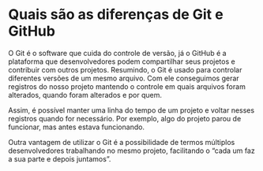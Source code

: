 # Quais são as diferenças de Git e GitHub

O Git é o software que cuida do controle de versão, já o GitHub é a plataforma que desenvolvedores podem compartilhar seus projetos e contribuir com outros projetos. Resumindo, o Git é usado para controlar diferentes versões de um mesmo arquivo. Com ele conseguimos gerar registros do nosso projeto mantendo o controle em quais arquivos foram alterados, quando foram alterados e por quem.

Assim, é possível manter uma linha do tempo de um projeto e voltar nesses registros quando for necessário. Por exemplo, algo do projeto parou de funcionar, mas antes estava funcionando.

Outra vantagem de utilizar o Git é a possibilidade de termos múltiplos desenvolvedores trabalhando no mesmo projeto, facilitando o “cada um faz a sua parte e depois juntamos”.